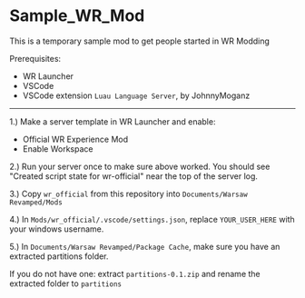 # Sample_WR_Mod
This is a temporary sample mod to get people started in WR Modding

Prerequisites:
- WR Launcher
- VSCode
- VSCode extension `Luau Language Server`, by JohnnyMoganz

--------------------------------------------------------

1.) Make a server template in WR Launcher and enable:

- Official WR Experience Mod
- Enable Workspace

2.) Run your server once to make sure above worked. You should see "Created script state for wr-official" near the top of the server log.

3.) Copy `wr_official` from this repository into `Documents/Warsaw Revamped/Mods`

4.) In `Mods/wr_official/.vscode/settings.json`, replace `YOUR_USER_HERE` with your windows username.

5.) In `Documents/Warsaw Revamped/Package Cache`, make sure you have an extracted partitions folder. 

If you do not have one: extract `partitions-0.1.zip` and rename the extracted folder to `partitions`
